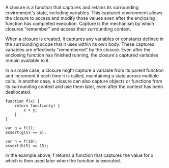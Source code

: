 A closure is a function that captures and retains its surrounding environment's state,
including variables. This captured environment allows the closure to access and
modify those values even after the enclosing function has completed execution.
Capture is the mechanism by which closures "remember" and access their surrounding context.

When a closure is created, it captures any variables or constants defined in the
surrounding scope that it uses within its own body. These captured variables are
effectively "remembered" by the closure. Even after the enclosing function has
finished running, the closure's captured variables remain available to it.

In a simple case, a closure might capture a variable from its parent function
and increment it each time it is called, maintaining a state across multiple calls.
In another case, a closure can also capture objects or functions from its surrounding
context and use them later, even after the context has been deallocated.

	function f(x) {
		return function(y) {
			x + y;
		}
	}

	var g = f(1);
	assert(g(5) == 6);

	var h = f(10);
	assert(h(5) == 15);

In the example above, f returns a function that captures the value for x
which is then used later when the function is executed.
